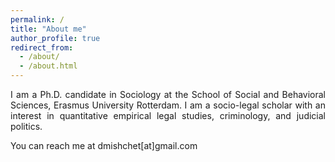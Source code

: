 ```yaml
---
permalink: /
title: "About me"
author_profile: true
redirect_from: 
  - /about/
  - /about.html
---
```


<p align="justify">  
I am a Ph.D. candidate in Sociology at the School of Social and Behavioral Sciences, Erasmus University Rotterdam. I am a socio-legal scholar with an interest in quantitative empirical legal studies, criminology, and judicial politics. <br> 


You can reach me at dmishchet[at]gmail.com

</p>

<!--
<h2 style="margin-top: 20px; margin-bottom: 10px;">Upcoming conferences</h2>
- [ESELS Annual Conference The European Society for Empirical Legal Studies](https://esels.eu/conference/esels-conference-elche-2024/), 20-21 June, Elche, Spain
- [12th Biennial Conference of the ECPR Group on the European Union European Consortium for Political Research](https://ecpr.eu/Events/250), 19-21 June, Lisbon, Portugal
-->
